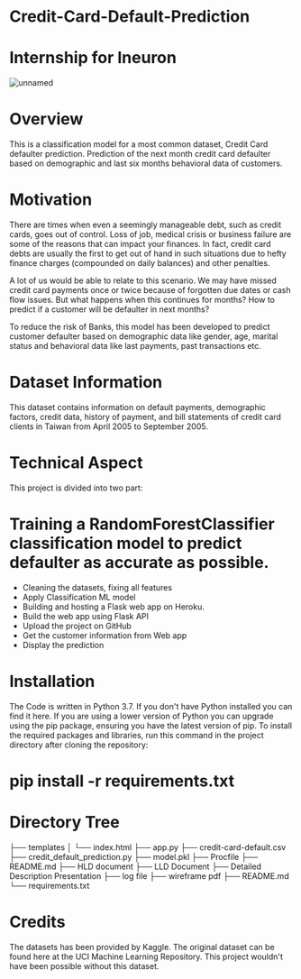 # Credit-Card-Default-Prediction

# Internship for Ineuron
![unnamed](https://github.com/PavanRaju7/Credit-Card-Default-Prediction/assets/137611634/9ece7251-11d6-4343-8a72-e6f07675d968)



# Overview
This is a classification model for a most common dataset, Credit Card defaulter prediction. Prediction of the next month credit card defaulter based on demographic and last six months behavioral data of customers.

# Motivation
There are times when even a seemingly manageable debt, such as credit cards, goes out of control. Loss of job, medical crisis or business failure are some of the reasons that can impact your finances. In fact, credit card debts are usually the first to get out of hand in such situations due to hefty finance charges (compounded on daily balances) and other penalties.

A lot of us would be able to relate to this scenario. We may have missed credit card payments once or twice because of forgotten due dates or cash flow issues. But what happens when this continues for months? How to predict if a customer will be defaulter in next months?

To reduce the risk of Banks, this model has been developed to predict customer defaulter based on demographic data like gender, age, marital status and behavioral data like last payments, past transactions etc.

# Dataset Information
This dataset contains information on default payments, demographic factors, credit data, history of payment, and bill statements of credit card clients in Taiwan from April 2005 to September 2005.

# Technical Aspect
This project is divided into two part:

# Training a RandomForestClassifier classification model to predict defaulter as accurate as possible.
* Cleaning the datasets, fixing all features
* Apply Classification ML model
* Building and hosting a Flask web app on Heroku.
* Build the web app using Flask API
* Upload the project on GitHub
* Get the customer information from Web app
* Display the prediction

# Installation
The Code is written in Python 3.7. If you don't have Python installed you can find it here. If you are using a lower version of Python you can upgrade using the pip package, ensuring you have the latest version of pip. To install the required packages and libraries, run this command in the project directory after cloning the repository:

# pip install -r requirements.txt

# Directory Tree
 ├── templates 
 │   └── index.html
 ├── app.py
 ├── credit-card-default.csv
 ├── credit_default_prediction.py
 ├── model.pkl
 ├── Procfile
 ├── README.md
 ├── HLD document
 ├── LLD Document
 ├── Detailed Description Presentation
 ├── log file
 ├── wireframe pdf
 ├── README.md
 └── requirements.txt

# Credits
The datasets has been provided by Kaggle. The original dataset can be found here at the UCI Machine Learning Repository. This project wouldn't have been possible without this dataset.
